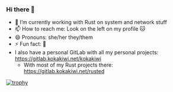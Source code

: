 ### Hi there 👋

- 🔭 I’m currently working with Rust on system and network stuff
- 📫 How to reach me: Look on the left on my profile :cat:
- 😄 Pronouns: she/her they/them
- ⚡ Fun fact: :shrug:
- I also have a personal GitLab with all my personal projects: https://gitlab.kokakiwi.net/kokakiwi
  - With most of my Rust projects there: https://gitlab.kokakiwi.net/rusted

[![trophy](https://github-profile-trophy.vercel.app/?username=KokaKiwi&theme=darkhub)](https://github.com/ryo-ma/github-profile-trophy)
